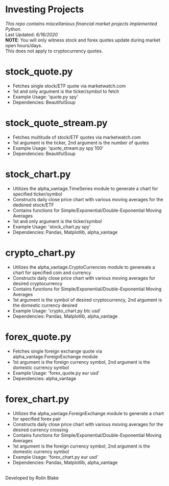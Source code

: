 # <b>Investing Projects</b>
<i>This repo contains miscellanious financial market projects implemented Python.</i><br />
Last Updated: <i>6/16/2020</i><br />
<b>NOTE</b>: You will only witness stock and forex quotes update during market open hours/days.<br />
This does not apply to cryptocurrency quotes.<br />
# stock_quote.py
<ul>
<li>Fetches single stock/ETF quote via marketwatch.com</li>
<li>1st and only argument is the ticker/symbol to fetch</li>
<li>Example Usage: 'quote.py spy'</li>
<li>Dependencies: BeautifulSoup</li></ul>

# stock_quote_stream.py
<ul>
<li>Fetches multitude of stock/ETF quotes via marketwatch.com</li>
<li>1st argument is the ticker, 2nd argument is the number of quotes</li>
<li>Example Usage: 'quote_stream.py spy 100'</li>
<li>Dependencies: BeautifulSoup</li></ul>

# stock_chart.py
<ul>
<li>Utilizes the alpha_vantage.TimeSeries module to generate a chart for specified ticker/symbol</li>
<li>Constructs daily close price chart with various moving averages for the dedsired stock/ETF</li>
<li>Contains functions for Simple/Exponential/Double-Exponential Moving Averages</li>
<li>1st and only argument is the ticker/symbol</li>
<li>Example Usage: 'stock_chart.py spy'</li>
<li>Dependencies: Pandas, Matplotlib, alpha_vantage</li></ul>

# crypto_chart.py
<ul>
<li>Utilizes the alpha_vantage.CryptoCurrencies module to genereate a chart for specified coin and currency</li>
<li>Constructs daily close price chart with various moving averages for desired cryptocurrency</li>
<li>Contains functions for Simple/Exponential/Double-Exponential Moving Averages</li>
<li>1st argument is the symbol of desired cryptocurrency, 2nd argument is the domestic currency desired</li>
<li>Example Usage: 'crypto_chart.py btc usd'</li>
<li>Dependencies: Pandas, Matplotlib, alpha_vantage</li></ul>

# forex_quote.py
<ul>
<li>Fetches single foreign exchange quote via alpha_vantage.ForeignExchange module</li>
<li>1st argument is the foreign currency symbol, 2nd argument is the domestic currency symbol</li>
<li>Example Usage: 'forex_quote.py eur usd'</li>
<li>Dependencies: alpha_vantage</li></ul>

# forex_chart.py
<ul>
<li>Utilizes the alpha_vantage.ForeignExchange module to generate a chart for specified forex pair</li>
<li>Constructs daily close price chart with various moving averages for the desired currency crossing</li>
<li>Contains functions for Simple/Exponential/Double-Exponential Moving Averages</li>
<li>1st argument is the foreign currency symbol, 2nd argument is the domestic currency symbol</li>
<li>Example Usage: 'forex_chart.py eur usd'</li>
<li>Dependencies: Pandas, Matplotlib, alpha_vantage</li></ul>
<br />
Developed by Rolin Blake  

